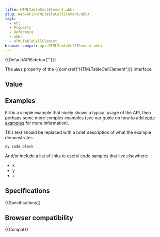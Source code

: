 ```yaml
---
title: HTMLTableCellElement.abbr
slug: Web/API/HTMLTableCellElement/abbr
tags:
  - API
  - Property
  - Reference
  - abbr
  - HTMLTableCellElement
browser-compat: api.HTMLTableCellElement.abbr
---
```

{{DefaultAPISidebar("")}}

The **`abbr`** property of the {{domxref("HTMLTableCellElement")}} interface 

## Value



## Examples

Fill in a simple example that nicely shows a typical usage of the API, then perhaps some more complex examples (see our guide on how to add [code examples](/en-US/docs/MDN/Contribute/Structures/Code_examples) for more information).

This text should be replaced with a brief description of what the example demonstrates.

```js
my code block
```

And/or include a list of links to useful code samples that live elsewhere:

*   x
*   y
*   z

## Specifications

{{Specifications}}

## Browser compatibility

{{Compat}}


